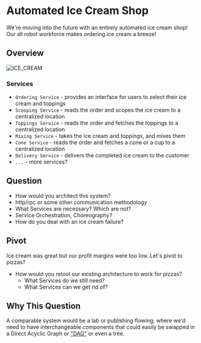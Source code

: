 # Automated Ice Cream Shop

We're moving into the future with an entirely automated ice cream shop! Our all robot workforce makes ordering ice cream a breeze!

## Overview

![ICE_CREAM](./../diagrams/ICE_CREAM.drawio)

### Services

- `Ordering Service` - provides an interface for users to select their ice cream and toppings
- `Scooping Service` - reads the order and scopes the ice cream to a centralized location
- `Toppings Service` - reads the order and fetches the toppings to a centralized location
- `Mixing Service` - takes the ice cream and toppings, and mixes them
- `Cone Service` - reads the order and fetches a cone or a cup to a  centralized location
- `Delivery Service` - delivers the completed ice cream to the customer
- `...` - more services?

## Question

- How would you architect this system?
- http/rpc or some other communication methodology
- What Services are necessary? Which are not?
- Service Orchestration, Choreography?
- How do you deal with an ice cream failure?

## Pivot

Ice cream was great but our profit margins were too low. Let's pivot to pizzas?

- How would you retool our existing architecture to work for pizzas?
  - What Services do we still need?
  - What Services can we get rid of?

## Why This Question

A comparable system would be a lab or publishing flowing; where we'd need to have interchangeable components that could easily be swapped in a Direct Acyclic Graph or ["DAG"](https://en.wikipedia.org/wiki/Directed_acyclic_graph) or even a tree.
